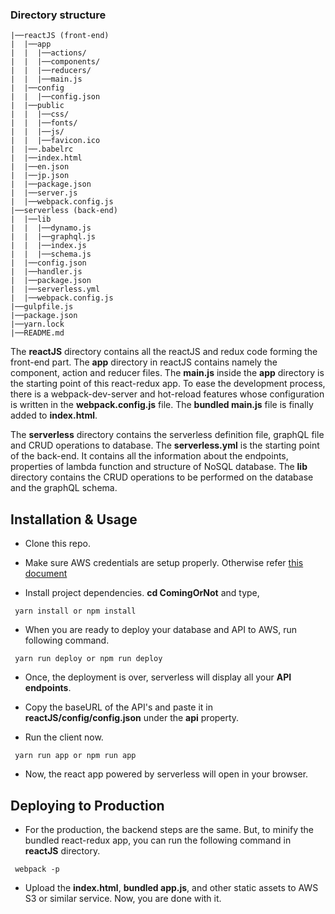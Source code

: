 ### Directory structure
```
|──reactJS (front-end)
|  |──app
|  |  |──actions/
|  |  |──components/
|  |  |──reducers/
|  |  |──main.js
|  |──config
|  |  |──config.json
|  |──public
|  |  |──css/
|  |  |──fonts/
|  |  |──js/
|  |  |──favicon.ico
|  |──.babelrc
|  |──index.html
|  |──en.json
|  |──jp.json
|  |──package.json
|  |──server.js
|  |──webpack.config.js
|──serverless (back-end)
|  |──lib
|  |  |──dynamo.js
|  |  |──graphql.js
|  |  |──index.js
|  |  |──schema.js
|  |──config.json
|  |──handler.js
|  |──package.json
|  |──serverless.yml
|  |──webpack.config.js
|──gulpfile.js
|──package.json
|──yarn.lock
|──README.md
```
The **reactJS** directory contains all the reactJS and redux code forming the front-end part. The **app** directory in reactJS contains namely the component, action and reducer files. The **main.js** inside the **app** directory is the starting point of this react-redux app. To ease the development process, there is a webpack-dev-server and hot-reload features whose configuration is written in the **webpack.config.js** file. The **bundled main.js** file is finally added to **index.html**.

The **serverless** directory contains the serverless definition file, graphQL file and CRUD operations to database. The **serverless.yml** is the starting point of the back-end. It contains all the information about the endpoints, properties of lambda function and structure of NoSQL database. The **lib** directory contains the CRUD operations to be performed on the database and the graphQL schema.

## Installation & Usage

* Clone this repo.

* Make sure AWS credentials are setup properly. Otherwise refer [this document](https://github.com/serverless/serverless/blob/master/docs/providers/aws/guide/credentials.md)

* Install project dependencies. **cd ComingOrNot** and type,

```
 yarn install or npm install
```

* When you are ready to deploy your database and API to AWS, run following command.

```
 yarn run deploy or npm run deploy
```

* Once, the deployment is over, serverless will display all your **API endpoints**.

* Copy the baseURL of the API's and paste it in **reactJS/config/config.json** under the **api** property.

* Run the client now.

```
 yarn run app or npm run app
```

* Now, the react app powered by serverless will open in your browser.


## Deploying to Production

* For the production, the backend steps are the same. But, to minify the bundled react-redux app, you can run the following command in **reactJS** directory.

```
 webpack -p
```

* Upload the **index.html**, **bundled app.js**, and other static assets to AWS S3 or similar service. Now, you are done with it.
